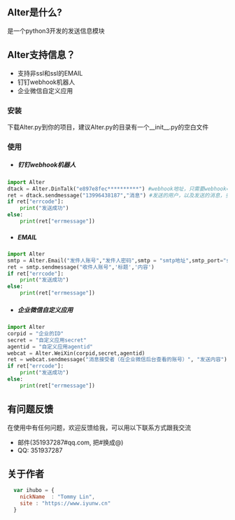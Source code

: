 
## Alter是什么?  
是一个python3开发的发送信息模块  
## Alter支持信息？  
   
* 支持非ssl和ssl的EMAIL  
* 钉钉webhook机器人  
* 企业微信自定义应用  
 
### 安装  
下载Alter.py到你的项目，建议Alter.py的目录有一个__init__.py的空白文件  
### 使用  
* ##### 钉钉webhook机器人  
``` python  
import Alter
dtack = Alter.DinTalk("e897e8fec**********") #webhook地址，只需要webhook=后面的值
ret = dtack.sendmessage("13996438187","消息") #发送的用户，以及发送的消息，多用户使用"user1|user2|user3"
if ret["errcode"]:
    print("发送成功")
else:
    print(ret["errmessage"])
```
* ##### EMAIL  
``` python  
import Alter
smtp = Alter.Email("发件人账号","发件人密码",smtp = "smtp地址",smtp_port="smtp端口 int",smtp_ssl=False)#默认ssl是True
ret = smtp.sendmessage("收件人账号",'标题','内容')
if ret["errcode"]:
    print("发送成功")
else:
    print(ret["errmessage"])
```  
* ##### 企业微信自定义应用   
``` python
import Alter
corpid = "企业的ID"
secret = "自定义应用secret"
agentid = "自定义应用agentid"
webcat = Alter.WeiXin(corpid,secret,agentid)
ret = webcat.sendmessage("消息接受者（在企业微信后台查看的账号）", "发送内容")
if ret["errcode"]:
    print("发送成功")
else:
    print(ret["errmessage"])
```

## 有问题反馈  
在使用中有任何问题，欢迎反馈给我，可以用以下联系方式跟我交流  

* 邮件(351937287#qq.com, 把#换成@)  
* QQ: 351937287  


## 关于作者  

```javascript
  var ihubo = {
    nickName  : "Tommy Lin",
    site : "https://www.iyunw.cn"
  }
```
